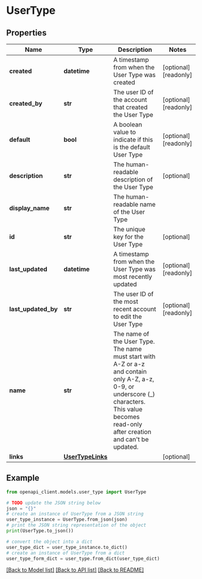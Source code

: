 # UserType


## Properties

Name | Type | Description | Notes
------------ | ------------- | ------------- | -------------
**created** | **datetime** | A timestamp from when the User Type was created | [optional] [readonly] 
**created_by** | **str** | The user ID of the account that created the User Type | [optional] [readonly] 
**default** | **bool** | A boolean value to indicate if this is the default User Type | [optional] [readonly] 
**description** | **str** | The human-readable description of the User Type | [optional] 
**display_name** | **str** | The human-readable name of the User Type | 
**id** | **str** | The unique key for the User Type | [optional] 
**last_updated** | **datetime** | A timestamp from when the User Type was most recently updated | [optional] [readonly] 
**last_updated_by** | **str** | The user ID of the most recent account to edit the User Type | [optional] [readonly] 
**name** | **str** | The name of the User Type. The name must start with A-Z or a-z and contain only A-Z, a-z, 0-9, or underscore (_) characters.   This value becomes read-only after creation and can&#39;t be updated. | 
**links** | [**UserTypeLinks**](UserTypeLinks.md) |  | [optional] 

## Example

```python
from openapi_client.models.user_type import UserType

# TODO update the JSON string below
json = "{}"
# create an instance of UserType from a JSON string
user_type_instance = UserType.from_json(json)
# print the JSON string representation of the object
print(UserType.to_json())

# convert the object into a dict
user_type_dict = user_type_instance.to_dict()
# create an instance of UserType from a dict
user_type_form_dict = user_type.from_dict(user_type_dict)
```
[[Back to Model list]](../README.md#documentation-for-models) [[Back to API list]](../README.md#documentation-for-api-endpoints) [[Back to README]](../README.md)


